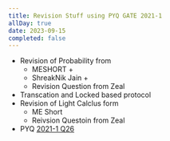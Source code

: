 ```yaml
---
title: Revision Stuff using PYQ GATE 2021-1
allDay: true
date: 2023-09-15
completed: false
---
```


- Revision of Probability from 
	- MESHORT + 
	- ShreakNik Jain + 
	- Revision Question from Zeal
- Transcation and Locked based protocol
- Revision of Light Calclus form 
	- ME Short
	- Reivsion Questoin from Zeal
- PYQ [2021-1 Q26](https://practicepaper.in/gate-cse/gate-cse-2021-set-1?page_no=6)